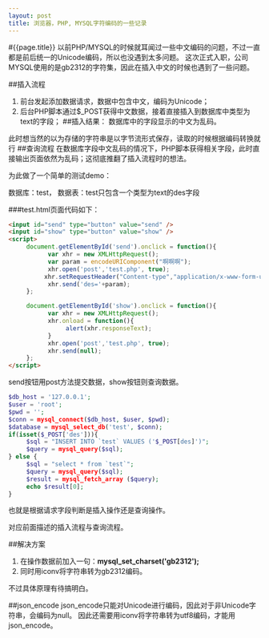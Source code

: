 ```yaml
---
layout: post
title: 浏览器，PHP, MYSQL字符编码的一些记录
---
```

#{{page.title}}
 以前PHP/MYSQL的时候就耳闻过一些中文编码的问题，不过一直都是前后统一的Unicode编码，所以也没遇到太多问题。
 这次正式入职，公司MYSQL使用的是gb2312的字符集，因此在插入中文的时候也遇到了一些问题。

##插入流程
1. 前台发起添加数据请求，数据中包含中文，编码为Unicode；
2. 后台PHP脚本通过$_POST获得中文数据，接着直接插入到数据库中类型为text的字段；
##插入结果：
数据库中的字段显示的中文为乱码。

此时想当然的以为存储的字符串是以字节流形式保存，读取的时候根据编码转换就行
##查询流程
在数据库字段中文乱码的情况下，PHP脚本获得相关字段，此时直接输出页面依然为乱码；这彻底推翻了插入流程时的想法。

为此做了一个简单的测试demo：

数据库：test， 数据表：test只包含一个类型为text的des字段

###test.html页面代码如下：

```html
<input id="send" type="button" value="send" />
<input id="show" type="button" value="show" />
<script>
     document.getElementById('send').onclick = function(){
           var xhr = new XMLHttpRequest();
           var param = encodeURIComponent("啊啊啊");
           xhr.open('post','test.php', true);
          xhr.setRequestHeader("Content-type","application/x-www-form-urlencoded");
           xhr.send('des='+param);
     };

     document.getElementById('show').onclick = function(){
           var xhr = new XMLHttpRequest();
           xhr.onload = function(){
                alert(xhr.responseText);
           }
           xhr.open('post','test.php', true);
           xhr.send(null);
     };
</script>
```
send按钮用post方法提交数据，show按钮则查询数据。

```php
$db_host = '127.0.0.1';
$user = 'root';
$pwd = '';
$conn = mysql_connect($db_host, $user, $pwd);
$database = mysql_select_db('test', $conn);
if(isset($_POST['des'])){
     $sql = "INSERT INTO `test` VALUES ('$_POST[des]')";
     $query = mysql_query($sql);
} else {
     $sql = "select * from `test`";
     $query = mysql_query($sql);
     $result = mysql_fetch_array ($query);
     echo $result[0];
}
```

也就是根据请求字段判断是插入操作还是查询操作。

对应前面描述的插入流程与查询流程。


##解决方案
1. 在操作数据前加入一句：<b>mysql_set_charset('gb2312');</b>
2. 同时用iconv将字符串转为gb2312编码。

不过具体原理有待搞明白。

##json_encode
json_encode只能对Unicode进行编码，因此对于非Unicode字符串，会编码为null。
因此还需要用iconv将字符串转为utf8编码，才能用json_encode。

